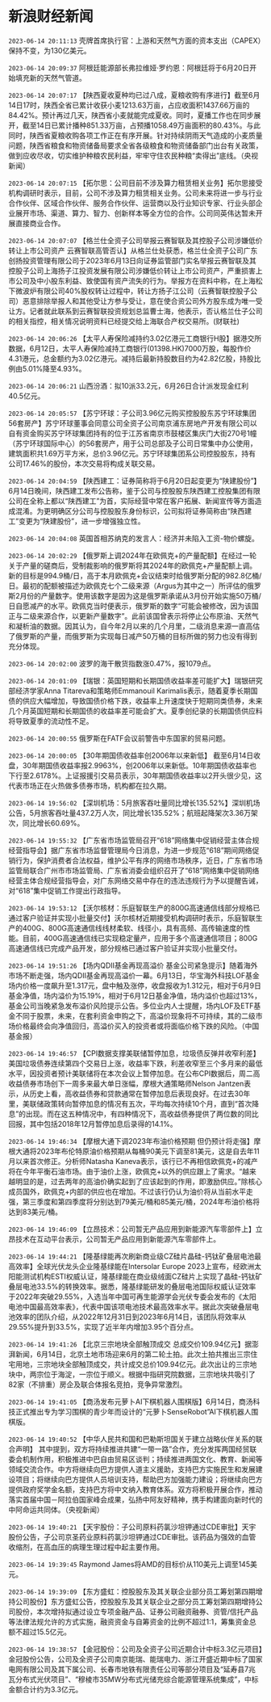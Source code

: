 # 新浪财经新闻
`2023-06-14 20:11:13` 壳牌首席执行官：上游和天然气方面的资本支出（CAPEX）保持不变，为130亿美元。

`2023-06-14 20:09:37` 阿根廷能源部长弗拉维娅·罗约恩：阿根廷将于6月20日开始填充新的天然气管道。

`2023-06-14 20:07:17` 【陕西夏收夏种均已过八成，夏粮收购有序进行】截至6月14日17时，陕西全省已累计收获小麦1213.63万亩，占应收面积1437.66万亩的84.42%。预计再过几天，陕西省小麦就能完成夏收。同时，夏播工作也在同步展开，截至14日已累计播种851.33万亩，占预播1058.49万亩面积的80.43%。与此同时，陕西省夏粮收购各项工作正在有序开展。针对持续阴雨天气造成的小麦质量问题，陕西省粮食和物资储备局要求全省各级粮食和物资储备部门出台有关政策，做到应收尽收，切实维护种粮农民利益，牢牢守住农民种粮“卖得出”底线。（央视新闻）

`2023-06-14 20:07:15` 【拓尔思：公司目前不涉及算力租赁相关业务】拓尔思接受机构调研时表示，目前，公司不涉及算力租赁相关业务。公司未来将进一步与行业合作伙伴、区域合作伙伴、服务合作伙伴、运营商以及行业知识专家、行业头部企业展开市场、渠道、算力、智力、创新样本等全方位的合作。公司同英伟达暂未开展直接商业合作。

`2023-06-14 20:07:07` 【格兰仕全资子公司举报云赛智联及其控股子公司涉嫌低价转让上市公司资产 云赛智联高管否认】从格兰仕处获悉，格兰仕全资子公司广东创扬投资管理有限公司于2023年6月13日向证券监管部门实名举报云赛智联及其控股子公司上海扬子江投资发展有限公司涉嫌低价转让上市公司资产，严重损害上市公司及中小股东利益、致使国有资产流失的行为。举报方在资料中称，在上海松下微波炉有限公司40%股权转让过程中，转让方扬子江公司（云赛智联控股子公司）恶意排除举报人和其他受让方参与受让，意在使合资公司外方股东成为唯一受让方。记者就此联系到云赛智联投资规划总监曹士海，他表示，否认格兰仕子公司的相关指控，相关情况说明资料已经提交给上海联合产权交易所。(财联社)

`2023-06-14 20:06:26` 【太平人寿保险减持约3.02亿港元工商银行H股】据港交所数据，6月12日，太平人寿保险减持工商银行(01398.HK)7000万股，每股作价4.31港元，总金额约为3.02亿港元。减持后最新持股数目约为42.82亿股，持股比例由5.01%降至4.93%。

`2023-06-14 20:06:21` 山西汾酒：拟10派33.2元，6月26日合计派发现金红利40.5亿元。

`2023-06-14 20:05:57` 【苏宁环球：子公司3.96亿元购买控股股东苏宁环球集团56套房产】苏宁环球董事会同意公司全资子公司南京浦东房地产开发有限公司以自有资金购买苏宁环球集团持有的位于江苏省南京市鼓楼区集庆门大街270号1幢（苏宁环球国际中心）的56套房产，用于公司总部及子公司日常集中办公使用，建筑面积共1.69万平方米，总价3.96亿元。苏宁环球集团系公司控股股东，持有公司17.46%的股份，本次交易将构成关联交易。

`2023-06-14 20:04:59` 【陕西建工：证券简称将于6月20日起变更为“陕建股份”】6月14日晚间，陕西建工发布公告称，鉴于公司与控股股东陕西建工控股集团有限公司在全称上都以“陕西建工”为首，实际经营中常在客户拓展、新闻宣传等方面造成混淆。为更明确区分公司与控股股东身份标识，公司拟将证券简称由“陕西建工”变更为“陕建股份”，进一步增强独立性。

`2023-06-14 20:04:08` 英国首相苏纳克的发言人：经济并未陷入工资-物价螺旋。

`2023-06-14 20:02:29` 【俄罗斯上调2024年在欧佩克+的产量配额】在经过一轮关于产量的磋商后，受制裁影响的俄罗斯将其2024年的欧佩克+产量配额上调。新的目标是994.9桶/日，高于本月欧佩克+会议结束时给俄罗斯分配的982.8亿桶/日。最初的配额被描述为欧佩克七个二级来源（Argus为其中之一）所评估的俄罗斯2月份的产量数字。使用该数字是因为这是俄罗斯承诺从3月份开始实施50万桶/日自愿减产的水平。欧佩克当时便表示，俄罗斯的数字“可能会被修改，因为该国正与二级来源合作，以更新产量数字”。此前该国曾表示将停止公布原油、天然气和凝析油的数据。因其认为，自今年2月以来的几个月里，二级消息来源一直高估了俄罗斯的产量，而俄罗斯为实现每日减产50万桶的目标所做的努力也没有得到充分体现。

`2023-06-14 20:02:00` 波罗的海干散货指数涨0.47%，报1079点。

`2023-06-14 20:01:09` 【瑞银：英国短期和长期国债收益率差可能扩大】瑞银研究部经济学家Anna Titareva和策略师Emmanouil Karimalis表示，随着夏季长期国债的供应大幅增加，导致国债价格下跌，收益率上升速度快于短期同类债券，未来几个月英国短期和长期国债的收益率差可能会扩大。夏季创纪录的长期国债供应料将导致夏季的流动性不足。

`2023-06-14 20:00:55` 俄罗斯在FATF会议前警告中东国家的贸易问题。

`2023-06-14 20:00:05` 【30年期国债收益率创2006年以来新低】 截至6月14日收盘，30年期国债收益率报2.9963%，创2006年以来新低。10年期国债收益率也下行至2.6178%。上证报援引交易员表示，30年期国债收益率以2开头很少见，这代表市场正在火热做多债券市场，机构都在拉久期。

`2023-06-14 19:56:02` 【深圳机场：5月旅客吞吐量同比增长135.52%】深圳机场公告，5月旅客吞吐量437.2万人次，同比增长135.52%；航班起降架次3.36万架次，同比增长60.69%。

`2023-06-14 19:55:32` 【广东省市场监管局召开“618”网络集中促销经营主体合规经营指导会】据广东省市场监督管理局今日消息，为进一步规范“618”期间网络促销行为，保护消费者合法权益，维护公平有序的网络市场秩序，近日，广东省市场监管局联合广州市市场监管局、广东省消委会组织召开了“618”网络集中促销网络经营主体合规经营指导会，对广东网络交易中存在的违法违规行为予以提醒告诫，对“618”集中促销工作提出行政指导。

`2023-06-14 19:53:12` 【沃尔核材：乐庭智联生产的800G高速通信线部分规格已通过客户验证并实现小批量交付】沃尔核材近期接受机构调研时表示，乐庭智联生产的400G、800G高速通信线线材柔软、线径小，具有高频、高传输速度的性能。目前，400G高速通信线已实现稳定量产，应用于多个高速通信项目；800G高速通信线已完成产品开发，部分规格已通过客户验证并实现小批量交付。

`2023-06-14 19:51:26` 【场内QDII基金再现高溢价 基金公司紧急提示】随着海外市场不断走强，场内QDII基金再现高溢价一幕。6月13日，华宝海外科技LOF基金场内价格一度飙升至1.317元，盘中触及涨停，收盘报收为1.312元，相对于6月9日基金净值，场内溢价为15.19%，相对于6月12日基金净值，场内溢价也超过13%，基金公司当晚紧急发布溢价风险提示公告。多位业内人士提醒，场内LOF及ETF基金不同于股票，未来，在套利资金申购之下，高溢价现象将不可持续，其的二级市场价格最终会向净值回归，高溢价买入的投资者或将面临价格下跌的风险。（中国基金报）

`2023-06-14 19:46:57` 【CPI数据支撑美联储暂停加息，垃圾债反弹并收窄利差】美国垃圾债券连续第四个交易日上涨，收益率下跌，利差收窄至三个多月来的最低水平，因投资者预计美联储将在本次会议上暂停加息。在公布CPI数据后，周二高收益债券市场创下一周多来最大单日涨幅，摩根大通策略师Nelson Jantzen表示，从历史上看，高收益债券和贷款通常在暂停加息后表现良好。在过去30年里，美联储政策转向暂停加息的情况有五次，平均每次持续10个月，直到“首次降息”的出现。而在这五种情况中，有四种情况下，高收益债券提供了两位数的同比回报，其中包括2018年12月暂停加息后录得的14.1%。

`2023-06-14 19:46:34` 【摩根大通下调2023年布油价格预期 但仍预计将走强】摩根大通将2023年布伦特原油价格预期从每桶90美元下调至81美元，这是自去年11月以来首次修正。分析师Natasha Kaneva表示，该行已不再相信欧佩克+的减产将在今年平衡石油市场。由于油价上涨，欧佩克+以外的供应跟上了需求。“越来越明显的是，过去两年的高油价确实起到了应该起到的作用，即激励供应。”除核心成员国外，欧佩克+内部的供应也在增加。不过该行仍认为油价将从当前水平走强，第三季度和第四季度将分别达到79美元/桶和85美元/桶，2024年布油价格将达到83美元/桶。

`2023-06-14 19:46:09` 【立昂技术：公司暂无产品应用到新能源汽车零部件上】立昂技术在互动平台表示，公司暂无产品应用到新能源汽车零部件上。

`2023-06-14 19:44:21` 【隆基绿能再次刷新商业级CZ硅片晶硅-钙钛矿叠层电池最高效率】全球光伏龙头企业隆基绿能在Intersolar Europe 2023上宣布，经欧洲太阳能测试机构ESTI权威认证，隆基绿能在商业级绒面CZ硅片上实现了晶硅-钙钛矿叠层电池33.5%的转换效率。据悉，隆基绿能研发的叠层电池国际权威认证效率于2022年突破29.55%，入选当年中国可再生能源学会光伏专委会发布的《太阳电池中国最高效率表》，代表中国该项电池技术最高效率水平。据此次突破叠层电池效率的团队介绍，从2022年12月31日到2023年6月14日，该团队将效率从29.55%提升到33.5%，实现了近半年内增加3.95个百分点。

`2023-06-14 19:41:26` 【北京三宗地块全部触顶成交 总成交价109.94亿元】据澎湃新闻，6月14日，北京土地市场迎来6月的第二轮土拍。此次土拍共推出三宗住宅用地，三宗地块全部触顶成交，共计成交总价109.94亿元。此次出让的三宗地块中，两宗位于海淀，一宗位于顺义。根据中指研究院数据，三宗地块共吸引了82家（不排重）房企及联合体报名竞拍，竞争异常激烈。

`2023-06-14 19:41:05`   【商汤发布元萝卜AI下棋机器人围棋版】6月14日，商汤科技正式推出专为学习围棋的青少年而设计的“元萝卜SenseRobot”AI下棋机器人围棋版。

`2023-06-14 19:40:52` 【中华人民共和国和巴勒斯坦国关于建立战略伙伴关系的联合声明】 其中提到，双方将持续推进共建“一带一路”合作，充分发挥两国经贸联委会机制作用，积极推进中巴自由贸易区谈判；持续推进两国文化、教育、新闻等领域交流合作。中方将继续向巴方提供人道主义援助，支持巴方实施民生和发展建设项目；将继续向巴方提供人员培训支持，帮助巴方加强能力建设；将继续向巴方提供政府奖学金名额，支持巴方将中文纳入教育体系。双方将积极开展合作，推动落实首届中国－阿拉伯国家峰会成果，弘扬中阿友好精神，携手构建面向新时代的中阿命运共同体。（央视新闻）

`2023-06-14 19:40:21` 【天宇股份：子公司原料药氯沙坦钾通过CDE审批】天宇股份公告，子公司京圣药业原料药氯沙坦钾通过CDE审批。该药品为强效的血管收缩剂，在高血压的病理生理过程中起主要作用。

`2023-06-14 19:39:45`   Raymond James将AMD的目标价从110美元上调至145美元。

`2023-06-14 19:39:09` 【东方盛虹：控股股东及其关联企业部分员工筹划第四期增持公司股份】东方盛虹公告，控股股东及其关联企业之部分员工筹划第四期增持公司股份，本次增持拟通过设立专项金融产品、证券公司融资融券、资管/信托产品等法律法规允许的方式实施，融资资金与自筹资金的比例不超过1:1，筹集资金总额不超过15.5亿元。

`2023-06-14 19:38:57` 【金冠股份：公司及全资子公司近期合计中标3.3亿元项目】金冠股份公告，公司及全资子公司南京能瑞、能瑞电力、浙江开盛近期中标了国家电网有限公司及其下属公司、长春市地铁有限责任公司等部分项目及“延寿县7兆瓦分布式光伏项目”、“穆棱市35MW分布式光储充综合能源管理系统集成”，中标金额合计约为3.3亿元。

